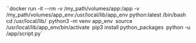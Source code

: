 ``docker run -it --rm -v /my_path/volumes/app:/app -v /my_path/volumes/app_env:/usr/local/lib/app_env python:latest /bin/bash`
`cd /usr/local/lib/`
`python3 -m venv app_env`
`source /usr/local/lib/app_env/bin/activate`
`pip3 install python_packages`
`python -u /app/script.py`
